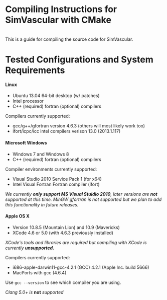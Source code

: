 
#            Compiling Instructions for SimVascular with CMake #
<br>
This is a guide for compiling the source code for SimVascular.

<br>

#				Tested Configurations and System Requirements


#### Linux
- Ubuntu 13.04 64-bit desktop (w/ patches)
- Intel processor
- C++ (required) fortran (optional) compilers


Compilers currently supported:

- gcc/g++/gfortran version 4.6.3 (others will most likely work too)
- ifort/icpc/icc intel compilers verison 13.0 (2013.1.117)
    
#### Microsoft Windows
- Windows 7 and Windows 8
- C++ (required) fortran (optional) compilers


Compiler environments currently supported:

- Visual Studio 2010 Service Pack 1 (for x64)
- Intel Visual Fortran Fortran compiler (ifort)

*We currently __only support MS Visual Stuidio 2010__, later versions are __not__ supported at this time. MinGW gfortran is not supported but we plan to add this functionality in future releases.*

#### Apple OS X
- Version 10.8.5 (Mountain Lion) and 10.9 (Mavericks)
- XCode 4.6 or 5.0 (with 4.6.3 previously installed)

*XCode's tools and libraries are required but compiling with XCode is currently __unsupported.__*


Compilers currently supported:

- i686-apple-darwin11-gcc-4.2.1 (GCC) 4.2.1 (Apple Inc. build 5666)
- MacPorts with gcc (4.6.4)

Use `gcc --version` to see which compiler you are using.
    
*Clang 5.0+ is*  **not** *supported*
